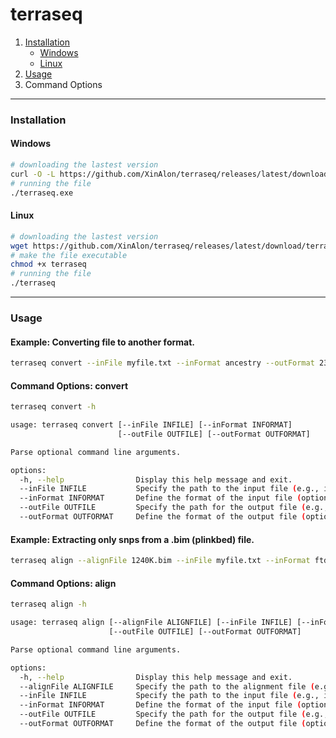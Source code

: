 # terraseq

1. [Installation](#installation)
   - [Windows](#windows)
   - [Linux](#linux)
2. [Usage](#usage)
3. Command Options
---
### **Installation**

#### **Windows**
```bash
# downloading the lastest version
curl -O -L https://github.com/XinAlon/terraseq/releases/latest/download/terraseq.exe
# running the file
./terraseq.exe
```

#### **Linux**
```bash
# downloading the lastest version
wget https://github.com/XinAlon/terraseq/releases/latest/download/terraseq
# make the file executable
chmod +x terraseq
# running the file
./terraseq
```

---
### **Usage**

#### Example: Converting file to another format.
```bash
terraseq convert --inFile myfile.txt --inFormat ancestry --outFormat 23andme --outFile myfile_converted.txt
```
#### Command Options: convert
```bash
terraseq convert -h
```
```bash
usage: terraseq convert [--inFile INFILE] [--inFormat INFORMAT]
                        [--outFile OUTFILE] [--outFormat OUTFORMAT]

Parse optional command line arguments.

options:
  -h, --help                Display this help message and exit.
  --inFile INFILE           Specify the path to the input file (e.g., input.txt).
  --inFormat INFORMAT       Define the format of the input file (options: 23andme, ancestry, ftdnav1, ftdnav2, myheritage).
  --outFile OUTFILE         Specify the path for the output file (e.g., output.txt).
  --outFormat OUTFORMAT     Define the format of the output file (options: 23andme, ancestry, ftdnav1, ftdnav2, myheritage).
```


#### Example: Extracting only snps from a .bim (plinkbed) file.
```bash
terraseq align --alignFile 1240K.bim --inFile myfile.txt --inFormat ftdnav1 --outFormat 23andme --outFile myfile_1240K.txt
```
#### Command Options: align
```bash
terraseq align -h
```
```bash
usage: terraseq align [--alignFile ALIGNFILE] [--inFile INFILE] [--inFormat INFORMAT]
                      [--outFile OUTFILE] [--outFormat OUTFORMAT]

Parse optional command line arguments.

options:
  -h, --help                Display this help message and exit.
  --alignFile ALIGNFILE     Specify the path to the alignment file (e.g., alignment.bim).
  --inFile INFILE           Specify the path to the input file (e.g., input.txt).
  --inFormat INFORMAT       Define the format of the input file (options: 23andme, ancestry, ftdnav1, ftdnav2, myheritage).
  --outFile OUTFILE         Specify the path for the output file (e.g., output.txt).
  --outFormat OUTFORMAT     Define the format of the output file (options: 23andme, ancestry, ftdnav1, ftdnav2, myheritage).
```
